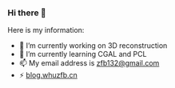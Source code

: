 ### Hi there 👋

Here is my information:
- 🔭 I’m currently working on 3D reconstruction
- 🌱 I’m currently learning CGAL and PCL
- 📫 My email address is zfb132@gmail.com
- ⚡ [blog.whuzfb.cn](https://blog.whuzfb.cn/)

